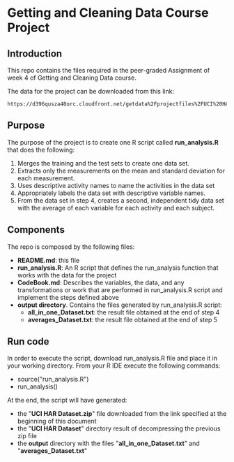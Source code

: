 # Getting and Cleaning Data Course Project

## __Introduction__
This repo contains the files required in the peer-graded Assignment of week 4 of Getting and Cleaning Data course.

The data for the project can be downloaded from this link:

    https://d396qusza40orc.cloudfront.net/getdata%2Fprojectfiles%2FUCI%20HAR%20Dataset.zip


## __Purpose__
The purpose of the project is to create one R script called **run_analysis.R** that does the following:

1. Merges the training and the test sets to create one data set.
2. Extracts only the measurements on the mean and standard deviation for each measurement.
3. Uses descriptive activity names to name the activities in the data set
4. Appropriately labels the data set with descriptive variable names.
5. From the data set in step 4, creates a second, independent tidy data set with the average of each variable for each activity and each subject.

## __Components__ 
The repo is composed by the following files:

* **README.md**: this file
* **run_analysis.R**: An R script that defines the run_analysis function that works with the data for the project
* **CodeBook.md**: Describes the variables, the data, and any transformations or work that are performed in run_analysis.R script and implement the steps defined above
* **output directory**. Contains the files generated by run_analysis.R script:
  * **all_in_one_Dataset.txt**: the result file obtained at the end of step 4
  * **averages_Dataset.txt**: the result file obtained at the end of step 5

## __Run code__
In order to execute the script, download run_analysis.R file and place it in your working directory. From your R IDE execute the following commands:

* source("run_analysis.R")
* run_analysis()

At the end, the script will have generated:

* the "**UCI HAR Dataset.zip**" file downloaded from the link specified at the beginning of this document
* the "**UCI HAR Dataset**" directory result of decompressing the previous zip file
* the **output** directory with the files "**all_in_one_Dataset.txt**" and "**averages_Dataset.txt**"
